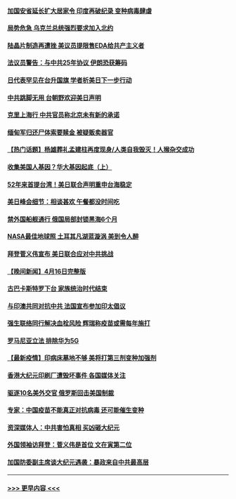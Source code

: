 #### [加国安省延长扩大居家令 印度再破纪录 变种病毒肆虐](../pages/prog202/a103098444.md?t=04180052) 
#### [局势危急 乌克兰总统强烈要求加入北约](../pages/prog202/a103098369.md?t=04180052) 
#### [陆晶片制造再遭挫 美议员提限售EDA给共产主义者](../pages/prog202/a103098415.md?t=04180052) 
#### [法议员警告：与中共25年协议 伊朗恐获筹码](../pages/prog202/a103098412.md?t=04180052) 
#### [日代表罕见在台升国旗  学者析美日下一步行动](../pages/prog202/a103098389.md?t=04180052) 
#### [中共跳脚无用 台朝野欢迎美日声明](../pages/prog202/a103098380.md?t=04180052) 
#### [克里上海行 中共官员称北京未有新的承诺](../pages/prog202/a103098384.md?t=04180052) 
#### [缅甸军归还尸体索要赎金 被疑贩卖器官](../pages/prog202/a103098373.md?t=04180052) 
#### [【热门话题】杨雄葬礼孟建柱再度现身/人类自我毁灭！人猴杂交成功](../pages/prog202/a103098168.md?t=04180052) 
#### [收集美国人基因？华大基因起底（上）](../pages/prog202/a103098319.md?t=04180052) 
#### [52年来首提台湾！美日联合声明重申台海稳定](../pages/prog202/a103098296.md?t=04180052) 
#### [美日峰会细节：相谈甚欢 午餐都没时间吃](../pages/prog202/a103098257.md?t=04180052) 
#### [禁外国船舰通行 俄国局部封锁黑海6个月](../pages/prog202/a103098240.md?t=04180052) 
#### [NASA最佳地球照 土耳其凡湖蓝漩涡 美到令人醉](../pages/prog202/a103098204.md?t=04180052) 
#### [拜登菅义伟宣布 美日联合应对中共挑战](../pages/prog202/a103098064.md?t=04180052) 
#### [【晚间新闻】4月16日完整版](../pages/prog202/a103098080.md?t=04180052) 
#### [古巴卡斯特罗下台 家族统治时代结束](../pages/prog202/a103097957.md?t=04180052) 
#### [与印澳共同对抗中共 法国宣布参加印太倡议](../pages/prog202/a103097855.md?t=04180052) 
#### [强生联络同行解决血栓风险 辉瑞称疫苗或需每年施打](../pages/prog202/a103097925.md?t=04180052) 
#### [罗马尼亚立法 排除华为5G](../pages/prog202/a103097836.md?t=04180052) 
#### [【最新疫情】印病床墓地不够 美将打第三剂变种加强剂](../pages/prog202/a103097671.md?t=04180052) 
#### [香港大纪元印刷厂遭毁坏事件 各国媒体关注](../pages/prog202/a103097866.md?t=04180052) 
#### [驱逐10名美外交官 俄罗斯回击美国制裁](../pages/prog202/a103097856.md?t=04180052) 
#### [专家：中国疫苗不能真正对抗病毒 还可能催生变种](../pages/prog202/a103097701.md?t=04180052) 
#### [资深媒体人：中共害怕真相 买凶砸大纪元](../pages/prog202/a103097523.md?t=04180052) 
#### [外国领袖访拜登：菅义伟是首位 文在寅第二位](../pages/prog202/a103097422.md?t=04180052) 
#### [加国防委副主席谈大纪元遇袭：暴政来自中共最高层](../pages/prog202/a103097454.md?t=04180052) 

----
#### [ >>> 更早内容 <<< ](../indexes/prog202-earlier.md)
